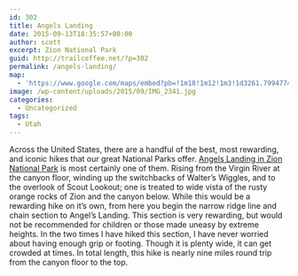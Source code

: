```yaml
---
id: 302
title: Angels Landing
date: 2015-09-13T18:35:57+00:00
author: scott
excerpt: Zion National Park
guid: http://trailcoffee.net/?p=302
permalink: /angels-landing/
map:
  - 'https://www.google.com/maps/embed?pb=!1m18!1m12!1m3!1d3261.799477402784!2d-112.95225058476079!3d37.27181784870906!2m3!1f0!2f0!3f0!3m2!1i1024!2i768!4f13.1!3m3!1m2!1s0x80cac178d65e860d%3A0x3c498a7773008a8a!2sAngels+Landing+Trail%2C+Hurricane%2C+UT+84737!5e1!3m2!1sen!2sus!4v1470012023056'
image: /wp-content/uploads/2015/09/IMG_2341.jpg
categories:
  - Uncategorized
tags:
  - Utah
---
```

Across the United States, there are a handful of the best, most rewarding, and iconic hikes that our great National Parks offer. <a href="http://www.nps.gov/zion/">Angels Landing in Zion National Park</a> is most certainly one of them. Rising from the Virgin River at the canyon floor, winding up the switchbacks of Walter’s Wiggles, and to the overlook of Scout Lookout; one is treated to wide vista of the rusty orange rocks of Zion and the canyon below. While this would be a rewarding hike on it’s own, from here you begin the narrow ridge line and chain section to Angel’s Landing. This section is very rewarding, but would not be recommended for children or those made uneasy by extreme heights. In the two times I have hiked this section, I have never worried about having enough grip or footing. Though it is plenty wide, it can get crowded at times. In total length, this hike is nearly nine miles round trip from the canyon floor to the top.

